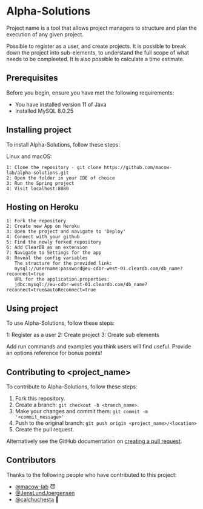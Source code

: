 # Alpha-Solutions

Project name is a tool that allows project managers to structure and plan the execution of any given project.

Possible to register as a user, and create projects. It is possible to break down the project into sub-elements, to understand the full scope of what needs to be compleeted.
It is also possible to calculate a time estimate.
## Prerequisites

Before you begin, ensure you have met the following requirements:
* You have installed version 11 of Java 
* Installed MySQL 8.0.25


## Installing project

To install Alpha-Solutions, follow these steps:

Linux and macOS:
```
1: Clone the repository - git clone https://github.com/macow-lab/alpha-solutions.git
2: Open the folder in your IDE of choice
3: Run the Spring project
4: Visit localhost:8080
```

## Hosting on Heroku
```
1: Fork the repository
2: Create new App on Heroku
3: Open the project and navigate to 'Deploy'
4: Connect with your github
5: Find the newly forked repository
6: Add ClearDB as an extension
7: Navigate to Settings for the app
8: Reveal the config variables
   The structure for the provided link: 
   mysql://username:password@eu-cdbr-west-01.cleardb.com/db_name?reconnect=true
   URL for the application.properties:
   jdbc:mysql://eu-cdbr-west-01.cleardb.com/db_name?reconnect=true&autoReconnect=true
```
## Using project

To use Alpha-Solutions, follow these steps:

1: Register as a user
2: Create project
3: Create sub elements

Add run commands and examples you think users will find useful. Provide an options reference for bonus points!

## Contributing to <project_name>
<!--- If your README is long or you have some specific process or steps you want contributors to follow, consider creating a separate CONTRIBUTING.md file--->
To contribute to Alpha-Solutions, follow these steps:

1. Fork this repository.
2. Create a branch: `git checkout -b <branch_name>`.
3. Make your changes and commit them: `git commit -m '<commit_message>'`
4. Push to the original branch: `git push origin <project_name>/<location>`
5. Create the pull request.

Alternatively see the GitHub documentation on [creating a pull request](https://help.github.com/en/github/collaborating-with-issues-and-pull-requests/creating-a-pull-request).

## Contributors

Thanks to the following people who have contributed to this project:

* [@macow-lab](https://github.com/macow-lab) 😈
* [@JensLundJoergensen](https://github.com/JensLundJoergensen)
* [@calchuchesta](https://github.com/calchuchesta) 🐛
